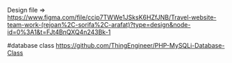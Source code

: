 Design file => https://www.figma.com/file/ccip7TWWe1JSksK6HZfJNB/Travel-website-team-work-(rejoan%2C-sorifa%2C-arafat)?type=design&node-id=0%3A1&t=FJt4BnQXQ4n243Bk-1

#database class
https://github.com/ThingEngineer/PHP-MySQLi-Database-Class
